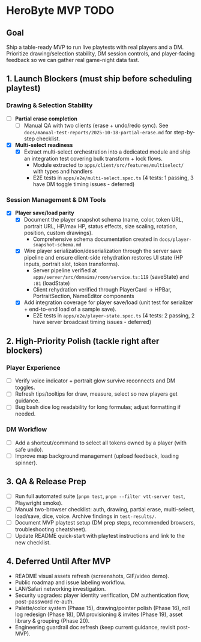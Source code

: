 # HeroByte MVP TODO

## Goal

Ship a table-ready MVP to run live playtests with real players and a DM. Prioritize drawing/selection stability, DM session controls, and player-facing feedback so we can gather real game-night data fast.

## 1. Launch Blockers (must ship before scheduling playtest)

### Drawing & Selection Stability

- [ ] **Partial erase completion**
  - [ ] Manual QA with two clients (erase + undo/redo sync). See `docs/manual-test-reports/2025-10-18-partial-erase.md` for step-by-step checklist.
- [x] **Multi-select readiness**
  - [x] Extract multi-select orchestration into a dedicated module and ship an integration test covering bulk transform + lock flows.
    - Module extracted to `apps/client/src/features/multiselect/` with types and handlers
    - E2E tests in `apps/e2e/multi-select.spec.ts` (4 tests: 1 passing, 3 have DM toggle timing issues - deferred)

### Session Management & DM Tools

- [x] **Player save/load parity**
  - [x] Document the player snapshot schema (name, color, token URL, portrait URL, HP/max HP, status effects, size scaling, rotation, position, custom drawings).
    - Comprehensive schema documentation created in `docs/player-snapshot-schema.md`
  - [x] Wire player serialization/deserialization through the server save pipeline and ensure client-side rehydration restores UI state (HP inputs, portrait slot, token transforms).
    - Server pipeline verified at `apps/server/src/domains/room/service.ts:119` (saveState) and `:81` (loadState)
    - Client rehydration verified through PlayerCard → HPBar, PortraitSection, NameEditor components
  - [x] Add integration coverage for player save/load (unit test for serializer + end-to-end load of a sample save).
    - E2E tests in `apps/e2e/player-state.spec.ts` (4 tests: 2 passing, 2 have server broadcast timing issues - deferred)

## 2. High-Priority Polish (tackle right after blockers)

### Player Experience

- [ ] Verify voice indicator + portrait glow survive reconnects and DM toggles.
- [ ] Refresh tips/tooltips for draw, measure, select so new players get guidance.
- [ ] Bug bash dice log readability for long formulas; adjust formatting if needed.

### DM Workflow

- [ ] Add a shortcut/command to select all tokens owned by a player (with safe undo).
- [ ] Improve map background management (upload feedback, loading spinner).

## 3. QA & Release Prep

- [ ] Run full automated suite (`pnpm test`, `pnpm --filter vtt-server test`, Playwright smoke).
- [ ] Manual two-browser checklist: auth, drawing, partial erase, multi-select, load/save, dice, voice. Archive findings in `test-results/`.
- [ ] Document MVP playtest setup (DM prep steps, recommended browsers, troubleshooting cheatsheet).
- [ ] Update README quick-start with playtest instructions and link to the new checklist.

## 4. Deferred Until After MVP

- README visual assets refresh (screenshots, GIF/video demo).
- Public roadmap and issue labeling workflow.
- LAN/Safari networking investigation.
- Security upgrades: player identity verification, DM authentication flow, post-password re-auth.
- Palette/color system (Phase 15), drawing/pointer polish (Phase 16), roll log redesign (Phase 18), DM provisioning & invites (Phase 19), asset library & grouping (Phase 20).
- Engineering guardrail doc refresh (keep current guidance, revisit post-MVP).
